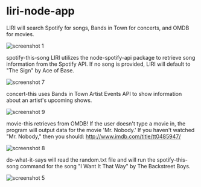 # liri-node-app

LIRI will search Spotify for songs, Bands in Town for concerts, and OMDB for movies.

![screenshot 1](https://user-images.githubusercontent.com/44128719/51650812-ec0da600-1f46-11e9-8b84-db83d65482b1.png)



spotify-this-song
LIRI utilizes the node-spotify-api package to retrieve song information from the Spotify API. If no song is provided, LIRI will default to "The Sign" by Ace of Base.

![screenshot 7](https://user-images.githubusercontent.com/44128719/51650434-5887a580-1f45-11e9-912f-6ad4b2cf2ccb.png)

concert-this uses Bands in Town Artist Events API to show information about an artist's upcoming shows.

![screenshot 9](https://user-images.githubusercontent.com/44128719/51650758-acdf5500-1f46-11e9-9d4f-c1154a3746ff.png)


movie-this retrieves from OMDB! If the user doesn't type a movie in, the program will output data for the movie 'Mr. Nobody.'
If you haven't watched "Mr. Nobody," then you should: http://www.imdb.com/title/tt0485947/

![screenshot 8](https://user-images.githubusercontent.com/44128719/51650598-157a0200-1f46-11e9-9af5-4cd70e6af73a.png)

do-what-it-says will read the random.txt file and will run the spotify-this-song command for the song "I Want It That Way" by The Backstreet Boys.

![screenshot 5](https://user-images.githubusercontent.com/44128719/51650644-45290a00-1f46-11e9-92be-dd401235a529.png)

